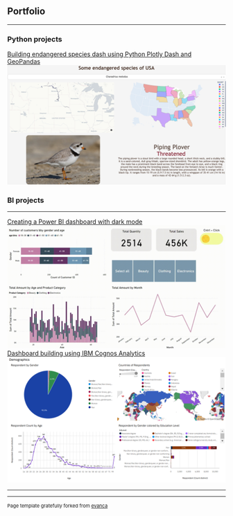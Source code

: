 ## Portfolio

---

### Python projects

[Building endangered species dash using Python Plotly Dash and GeoPandas](/animals_dash)
<img src="images/dash_thumbnail.png?raw=true"/>

### BI projects
---
[Creating a Power BI dashboard with dark mode](/store_dash)
<img src="images/store_dash.gif?raw=true"/>
[Dashboard building using IBM Cognos Analytics](/pdf/presentation.pdf)
<img src="images/cognos_thumbnail.png?raw=true"/>

---






---
<p style="font-size:11px">Page template gratefully forked from <a href="https://github.com/evanca/quick-portfolio">evanca</a></p>
<!-- Remove above link if you don't want to attibute -->
